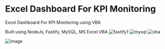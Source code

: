 # Excel Dashboard For KPI Monitoring
Excel Dashboard For KPI Monitoring using VBA

Built using NodeJs, Fastify, MySQL, MS Excel VBA   ![fastify1](https://user-images.githubusercontent.com/82875299/153992686-5e8903f0-b132-4dec-8177-1720dabbfd26.png)
  ![mysql](https://user-images.githubusercontent.com/82875299/153736001-ce1f7f84-8763-4616-b9a6-fb73023c50a9.jpg)  ![vba](https://user-images.githubusercontent.com/82875299/153984559-89fbe7ab-c5f9-437b-bff8-4928c73d1b5a.png)




![image](https://user-images.githubusercontent.com/82875299/153979681-8b527bee-f44f-4ace-9d86-2fd2359ed523.png)
